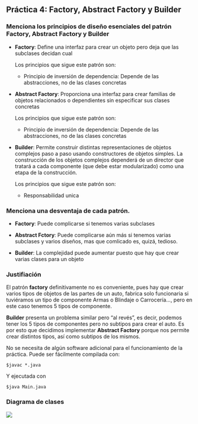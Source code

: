 ## Práctica 4: Factory, Abstract Factory y Builder
### Menciona los principios de diseño esenciales del patrón Factory, Abstract Factory y Builder

+ __Factory__: Define una interfaz para crear un objeto pero deja que las subclases decidan cual

  Los principios que sigue este patrón son:
   - Principio de inversión de dependencia: Depende de las abstracciones, no de las clases concretas

+ __Abstract Factory__:  Proporciona una interfaz para crear familias de objetos relacionados o dependientes sin especificar sus clases concretas

  Los principios que sigue este patrón son:
   - Principio de inversión de dependencia: Depende de las abstracciones, no de las clases concretas

+ __Builder__: Permite construir distintas representaciones de objetos complejos paso a paso usando constructores de objetos simples. La construcción de los objetos complejos dependerá de un director que tratará a cada componente (que debe estar modularizado) como una etapa de la construcción.

  Los principios que sigue este patrón son:
   - Responsabilidad unica

 
### Menciona una desventaja de cada patrón.

- __Factory__: Puede complicarse si tenemos varias subclases

- __Abstract Fctory__: Puede complicarse aún más si tenemos varias subclases y varios diseños, mas que comlicado es, quizá, tedioso.

- __Builder__: La complejidad puede aumentar puesto que hay que crear varias clases para un objeto


### Justifiación
El patrón __factory__ definitivamente no es conveniente, pues hay que crear varios tipos de objetos de las partes de un auto, fabrica solo funcionaria si
tuviéramos un tipo de componente Armas o Blindaje o Carrocería..., pero en este caso tenemos 5 tipos de componente.

__Builder__ presenta un problema similar pero “al revés”, es decir, podemos tener los 5 tipos de componentes pero no subtipos para crear el auto.
Es por esto que decidimos implementar __Abstract Factory__ porque nos permite crear distintos tipos, así como subtipos de los mismos.

No se necesita de algún software adicional para el funcionamiento de la práctica. Puede ser fácilmente compilada con:

`$javac *.java`

Y ejecutada con

`$java Main.java`

### Diagrama de clases

![](https://github.com/Erickmarquez7/ModeladoYProgramacion/blob/master/Practica04%20Abstract%20factory/diagrama.png)
